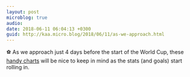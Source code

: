 ```yaml
---
layout: post
microblog: true
audio: 
date: 2018-06-11 06:04:13 +0300
guid: http://kaa.micro.blog/2018/06/11/as-we-approach.html
---
```

⚽ As we approach just 4 days before the start of the World Cup, these [handy charts](https://www.bbc.co.uk/sport/football/44388118) will be nice to keep in mind as the stats (and goals) start rolling in.
